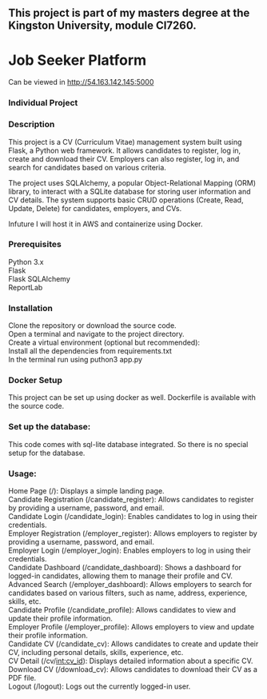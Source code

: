 ## This project is part of my masters degree at the Kingston University, module CI7260.

# Job Seeker Platform

Can be viewed in <a href="http://54.163.142.145:5000/" target="_blank">http://54.163.142.145:5000</a>

### Individual Project

### Description
This project is a CV (Curriculum Vitae) management system built using Flask, a Python web framework. It allows candidates to register, log in, create and download their CV. Employers can also register, log in, and search for candidates based on various criteria.

The project uses SQLAlchemy, a popular Object-Relational Mapping (ORM) library, to interact with a SQLite database for storing user information and CV details. The system supports basic CRUD operations (Create, Read, Update, Delete) for candidates, employers, and CVs.

Infuture I will host it in AWS and containerize using Docker.

### Prerequisites
Python 3.x<br />
Flask<br />
Flask SQLAlchemy<br />
ReportLab<br />

### Installation
Clone the repository or download the source code.<br />
Open a terminal and navigate to the project directory.<br />
Create a virtual environment (optional but recommended):<br />
Install all the dependencies from requirements.txt <br />
In the terminal run using puthon3 app.py<br />

### Docker Setup
This project can be set up using docker as well. Dockerfile is available with the source code.


### Set up the database:
This code comes with sql-lite database integrated. So there is no special setup for the database.


### Usage:
Home Page (/): Displays a simple landing page.<br />
Candidate Registration (/candidate_register): Allows candidates to register by providing a username, password, and email.<br />
Candidate Login (/candidate_login): Enables candidates to log in using their credentials.<br />
Employer Registration (/employer_register): Allows employers to register by providing a username, password, and email.<br />
Employer Login (/employer_login): Enables employers to log in using their credentials.<br />
Candidate Dashboard (/candidate_dashboard): Shows a dashboard for logged-in candidates, allowing them to manage their profile and CV.<br />
Advanced Search (/employer_dashboard): Allows employers to search for candidates based on various filters, such as name, address, experience, skills, etc.<br />
Candidate Profile (/candidate_profile): Allows candidates to view and update their profile information.<br />
Employer Profile (/employer_profile): Allows employers to view and update their profile information.<br />
Candidate CV (/candidate_cv): Allows candidates to create and update their CV, including personal details, skills, experience, etc.<br />
CV Detail (/cv/<int:cv_id>): Displays detailed information about a specific CV.<br />
Download CV (/download_cv): Allows candidates to download their CV as a PDF file.<br />
Logout (/logout): Logs out the currently logged-in user.<br />
